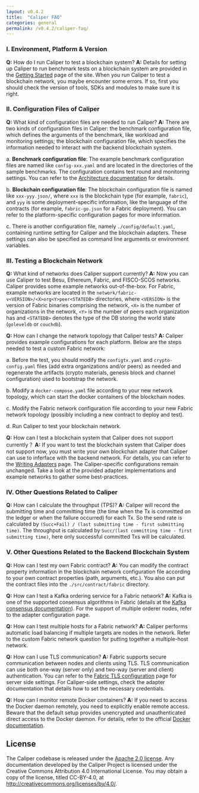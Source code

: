 ```yaml
---
layout: v0.4.2
title:  "Caliper FAQ"
categories: general
permalink: /v0.4.2/caliper-faq/
---
```



### I. Environment, Platform & Version
**Q:** How do I run Caliper to test a blockchain system?
**A:** Details for setting up Caliper to run benchmark tests on a blockchain system are provided in the [Getting Started](./Getting_Started.md) page of the site.
When you run Caliper to test a blockchain network, you maybe encounter some errors. If so, first you should check the version of tools, SDKs and modules to make sure it is right.

### II.	Configuration Files of Caliper
**Q:** What kind of configuration files are needed to run Caliper?
**A:** There are two kinds of configuration files in Caliper: the benchmark configuration file, which defines the arguments of the benchmark, like workload and monitoring settings; the blockchain configuration file, which specifies the information needed to interact with the backend blockchain system.

a. **Benchmark configuration file**: The example benchmark configuration files are named like `config-xxx.yaml` and are located in the directories of the sample benchmarks. The configuration contains test round and monitoring settings. You can refer to the [Architecture documentation](./Architecture.md) for details.

b. **Blockchain configuration file**: The blockchain configuration file is named like `xxx-yyy.json/`, where `xxx` is the blockchain type (for example, `fabric`), and `yyy` is some deployment-specific information, like the language of the contracts (for example, `fabric-go.json` for a Fabric deployment). You can refer to the platform-specific configuration pages for more information.

c. There is another configuration file, namely `./config/default.yaml`, containing runtime setting for Caliper and the blockchain adapters. These settings can also be specified as command line arguments or environment variables.

### III. Testing a Blockchain Network
**Q:** What kind of networks does Caliper support currently?
**A:** Now you can use Caliper to test Besu, Ethereum, Fabric, and FISCO-SCOS networks. Caliper provides some example networks out-of-the-box. For Fabric, example networks are located in the `network/fabric-v<VERSION>/<X>org<Y>peer<STATEDB>` directories, where `<VERSION>` is the version of Fabric binaries comprising the network, `<X>` is the number of organizations in the network, `<Y>` is the number of peers each organization has and `<STATEDB>` denotes the type of the DB storing the world state (`goleveldb` or `couchdb`).

**Q:** How can I change the network topology that Caliper tests?
**A:** Caliper provides example configurations for each platform. Below are the steps needed to test a custom Fabric network:

a.	Before the test, you should modify the `configtx.yaml` and `crypto-config.yaml` files (add extra organizations and/or peers) as needed and regenerate the artifacts (crypto materials, genesis block and channel configuration) used to bootstrap the network.

b.	Modify a `docker-compose.yaml` file according to your new network topology, which can start the docker containers of the blockchain nodes.

c.	Modify the Fabric network configuration file according to your new Fabric network topology (possibly including a new contract to deploy and test).

d.	Run Caliper to test your blockchain network.

**Q:** How can I test a blockchain system that Caliper does not support currently？
**A:** If you want to test the blockchain system that Caliper does not support now, you must write your own blockchain adapter that Caliper can use to inferface with the backend network. For details, you can refer to the [Writing Adapters](./Writing_Adapters.md) page. The Caliper-specific configurations remain unchanged. Take a look at the provided adapter implementations and example networks to gather some best-practices.

### IV.	Other Questions Related to Caliper
**Q:** How can I calculate the throughput (TPS)?
**A:** Caliper will record the submitting time and committing time (the time when the Tx is committed on the ledger or when the failure occurred) for each Tx.
So the send rate is calculated by `(Succ+Fail) / (last submitting time - first submitting time)`.
The throughput is calculated by `Succ/(last committing time - first submitting time)`, here only successful committed Txs will be calculated.

### V. Other Questions Related to the Backend Blockchain System

**Q:** How can I test my own Fabric contract?
**A:** You can modify the contract property information in the blockchain network configuration file according to your own contract properties (path, arguments, etc.). You also can put the contract files into the `./src/contract/fabric` directory.

**Q:** How can I test a Kafka ordering service for a Fabric network?
**A:** Kafka is one of the supported consensus algorithms in Fabric (details at the [Kafka consensus documentation](https://hyperledger-fabric.readthedocs.io/en/latest/kafka.html)). For the support of multiple orderer nodes, refer to the adapter configuration page.

**Q:** How can I test multiple hosts for a Fabric network?
**A:** Caliper performs automatic load balancing if multiple targets are nodes in the network. Refer to the custom Fabric network question for putting together a multiple-host network.

**Q:** How can I use TLS communication?
**A:** Fabric supports secure communication between nodes and clients using TLS. TLS communication can use both one-way (server only) and two-way (server and client) authentication. You can refer to the [Fabric TLS configuration](https://hyperledger-fabric.readthedocs.io/en/release-2.2/enable_tls.html) page for server side settings. For Caliper-side settings, check the adapter documentation that details how to set the necessary credentials.

**Q:** How can I monitor remote Docker containers?
**A:** If you need to access the Docker daemon remotely, you need to explicitly enable remote access. Beware that the default setup provides unencrypted and unauthenticated direct access to the Docker daemon. For details, refer to the official [Docker documentation](https://success.docker.com/article/how-do-i-enable-the-remote-api-for-dockerd).

## License
The Caliper codebase is released under the [Apache 2.0 license](./LICENSE.md). Any documentation developed by the Caliper Project is licensed under the Creative Commons Attribution 4.0 International License. You may obtain a copy of the license, titled CC-BY-4.0, at http://creativecommons.org/licenses/by/4.0/.
